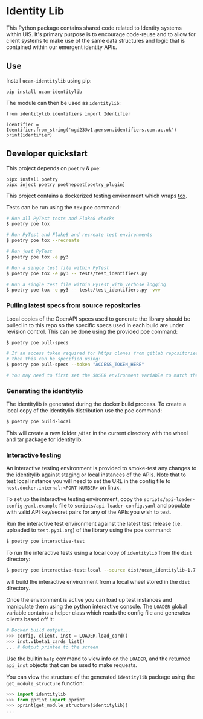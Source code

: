 # Identity Lib

This Python package contains shared code related to Identity systems within UIS. It's primary
purpose is to encourage code-reuse and to allow for client systems to make use of the same
data structures and logic that is contained within our emergent identity APIs.

## Use

Install `ucam-identitylib` using pip:

```
pip install ucam-identitylib
```

The module can then be used as `identitylib`:

```python3
from identitylib.identifiers import Identifier

identifier = Identifier.from_string('wgd23@v1.person.identifiers.cam.ac.uk')
print(identifier)
```

## Developer quickstart

This project depends on `poetry` & `poe`:

```console
pipx install poetry
pipx inject poetry poethepoet[poetry_plugin]
```

This project contains a dockerized testing environment which wraps [tox](https://tox.readthedocs.io/en/latest/).

Tests can be run using the `tox` poe command:

```bash
# Run all PyTest tests and Flake8 checks
$ poetry poe tox

# Run PyTest and Flake8 and recreate test environments
$ poetry poe tox --recreate

# Run just PyTest
$ poetry poe tox -e py3

# Run a single test file within PyTest
$ poetry poe tox -e py3 -- tests/test_identifiers.py

# Run a single test file within PyTest with verbose logging
$ poetry poe tox -e py3 -- tests/test_identifiers.py -vvv
```

### Pulling latest specs from source repositories

Local copies of the OpenAPI specs used to generate the library should be pulled in to this repo
so the specific specs used in each build are under revision control. This can be done using the
provided poe command:

```bash
$ poetry poe pull-specs

# If an access token required for https clones from gitlab repositories
# then this can be specified using:
$ poetry poe pull-specs --token "ACCESS_TOKEN_HERE"

# You may need to first set the $USER environment variable to match the GitLab account name.

```

### Generating the identitylib

The identitylib is generated during the docker build process. To create a local copy of the
identitylib distribution use the poe command:

```bash
$ poetry poe build-local
```

This will create a new folder `/dist` in the current directory with the wheel and tar package for
identitylib.

### Interactive testing

An interactive testing environment is provided to smoke-test any changes to the identitylib against
staging or local instances of the APIs. Note that to test local instance you will need to set the
URL in the config file to `host.docker.internal:<PORT NUMBER>` on linux.

To set up the interactive testing environment, copy the `scripts/api-loader-config.yaml.example`
file to `scripts/api-loader-config.yaml` and populate with valid API key/secret pairs for any of
the APIs you wish to test.

Run the interactive test environment against the latest test release (i.e. uploaded to
`test.pypi.org`) of the library using the poe command:

```bash
$ poetry poe interactive-test
```

To run the interactive tests using a local copy of `identitylib` from the `dist` directory:

```bash
$ poetry poe interactive-test:local --source dist/ucam_identitylib-1.7.0-py3-none-any.whl
```

will build the interactive environment from a local wheel stored in the `dist` directory.

Once the environment is active you can load up test instances and manipulate them using the python
interactive console. The `LOADER` global variable contains a helper class which reads the config
file and generates clients based off it:

```python
# Docker build output...
>>> config, client, inst = LOADER.load_card()
>>> inst.v1beta1_cards_list()
... # Output printed to the screen
```

Use the builtin `help` command to view info on the `LOADER`, and the returned `api_inst` objects
that can be used to make requests.

You can view the structure of the generated `identitylib` package using the `get_module_structure`
function:

```python
>>> import identitylib
>>> from pprint import pprint
>>> pprint(get_module_structure(identitylib))
...
```
